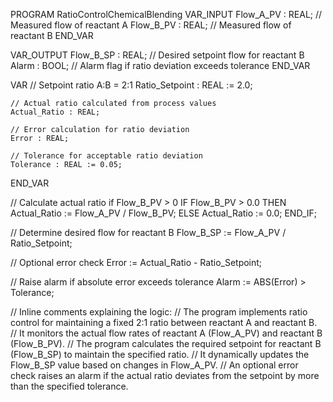 PROGRAM RatioControlChemicalBlending
VAR_INPUT
    Flow_A_PV : REAL; // Measured flow of reactant A
    Flow_B_PV : REAL; // Measured flow of reactant B
END_VAR

VAR_OUTPUT
    Flow_B_SP : REAL; // Desired setpoint flow for reactant B
    Alarm : BOOL;     // Alarm flag if ratio deviation exceeds tolerance
END_VAR

VAR
    // Setpoint ratio A:B = 2:1
    Ratio_Setpoint : REAL := 2.0;

    // Actual ratio calculated from process values
    Actual_Ratio : REAL;

    // Error calculation for ratio deviation
    Error : REAL;

    // Tolerance for acceptable ratio deviation
    Tolerance : REAL := 0.05;
END_VAR

// Calculate actual ratio if Flow_B_PV > 0
IF Flow_B_PV > 0.0 THEN
    Actual_Ratio := Flow_A_PV / Flow_B_PV;
ELSE
    Actual_Ratio := 0.0;
END_IF;

// Determine desired flow for reactant B
Flow_B_SP := Flow_A_PV / Ratio_Setpoint;

// Optional error check
Error := Actual_Ratio - Ratio_Setpoint;

// Raise alarm if absolute error exceeds tolerance
Alarm := ABS(Error) > Tolerance;

// Inline comments explaining the logic:
// The program implements ratio control for maintaining a fixed 2:1 ratio between reactant A and reactant B.
// It monitors the actual flow rates of reactant A (Flow_A_PV) and reactant B (Flow_B_PV).
// The program calculates the required setpoint for reactant B (Flow_B_SP) to maintain the specified ratio.
// It dynamically updates the Flow_B_SP value based on changes in Flow_A_PV.
// An optional error check raises an alarm if the actual ratio deviates from the setpoint by more than the specified tolerance.



